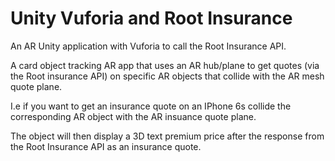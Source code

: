# Unity Vuforia and Root Insurance
An AR Unity application with Vuforia to call the Root Insurance API. 

A card object tracking AR app that uses an AR hub/plane to get quotes (via the Root insurance API) on specific AR objects that collide with the AR mesh quote plane.

I.e if you want to get an insurance quote on an IPhone 6s collide the corresponding AR object with the AR insuance quote plane.

The object will then display a 3D text premium price after the response from the Root Insurance API as an insurance quote.
